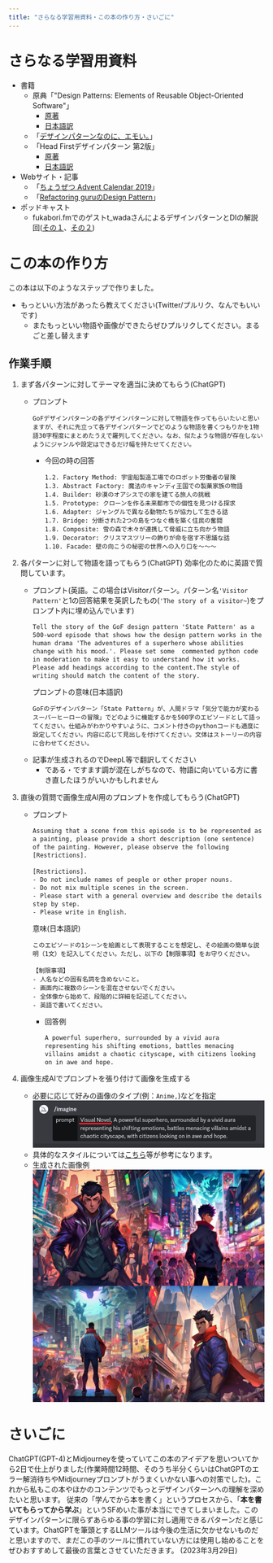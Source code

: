 ```yaml
---
title: "さらなる学習用資料・この本の作り方・さいごに"
---
```


# さらなる学習用資料
- 書籍
  - 原典「"Design Patterns: Elements of Reusable Object-Oriented Software"」
    - [原著](https://learning.oreilly.com/library/view/design-patterns-elements/0201633612/) 
    - [日本語訳](https://www.amazon.co.jp/%E3%82%AA%E3%83%96%E3%82%B8%E3%82%A7%E3%82%AF%E3%83%88%E6%8C%87%E5%90%91%E3%81%AB%E3%81%8A%E3%81%91%E3%82%8B%E5%86%8D%E5%88%A9%E7%94%A8%E3%81%AE%E3%81%9F%E3%82%81%E3%81%AE%E3%83%87%E3%82%B6%E3%82%A4%E3%83%B3%E3%83%91%E3%82%BF%E3%83%BC%E3%83%B3-%E3%82%A8%E3%83%AA%E3%83%83%E3%82%AF-%E3%82%AC%E3%83%B3%E3%83%9E/dp/4797311126)
  - 「[デザインパターンなのに、エモい。](https://booth.pm/ja/items/1044161)」
  - 「Head Firstデザインパターン 第2版」
    - [原著](https://learning.oreilly.com/library/view/head-first-design/9781492077992/)
    - [日本語訳](https://www.oreilly.co.jp/books/9784873119762/)
- Webサイト・記事
  - 「[ちょうぜつ Advent Calendar 2019](https://qiita.com/advent-calendar/2019/memory-chan)」
  - 「[Refactoring guruのDesign Pattern](https://refactoring.guru/design-patterns)」
- ポッドキャスト
  - fukabori.fmでのゲストt_wadaさんによるデザインパターンとDIの解説回([その１](https://fukabori.fm/episode/48)、[その２](https://fukabori.fm/episode/49))

# この本の作り方
この本は以下のようなステップで作りました。
- もっといい方法があったら教えてください(Twitter/プルリク、なんでもいいです)
  - またもっといい物語や画像ができたらぜひプルリクしてください。まるごと差し替えます
## 作業手順
1. まず各パターンに対してテーマを適当に決めてもらう(ChatGPT)
      - プロンプト
        ```
        GoFデザインパターンの各デザインパターンに対して物語を作ってもらいたいと思いますが、それに先立って各デザインパターンでどのような物語を書くつもりかを1物語30字程度にまとめたうえで羅列してください。なお、似たような物語が存在しないようにジャンルや設定はできるだけ幅を持たせてください。
        ```
        - 今回の時の回答
          ```
          1.2. Factory Method: 宇宙船製造工場でのロボット労働者の冒険
          1.3. Abstract Factory: 魔法のキャンディ王国での製菓家族の物語
          1.4. Builder: 砂漠のオアシスでの家を建てる旅人の挑戦
          1.5. Prototype: クローンを作る未来都市での個性を見つける探求
          1.6. Adapter: ジャングルで異なる動物たちが協力して生きる話
          1.7. Bridge: 分断された2つの島をつなぐ橋を築く住民の奮闘
          1.8. Composite: 雪の森で木々が連携して脅威に立ち向かう物語
          1.9. Decorator: クリスマスツリーの飾りが命を宿す不思議な話
          1.10. Facade: 壁の向こうの秘密の世界への入り口を～～～
          ```

2. 各パターンに対して物語を語ってもらう(ChatGPT)
    効率化のために英語で質問しています。

    - プロンプト(英語。この場合はVisitorパターン。パターン名`'Visitor Pattern'`と1の回答結果を英訳したもの(`'The story of a visitor~`)をプロンプト内に埋め込んでいます)
      ```
      Tell the story of the GoF design pattern 'State Pattern' as a 500-word episode that shows how the design pattern works in the human drama 'The adventures of a superhero whose abilities change with his mood.'. Please set some  commented python code in moderation to make it easy to understand how it works. Please add headings according to the content.The style of writing should match the content of the story.
      ```
      プロンプトの意味(日本語訳)
      ```
      GoFのデザインパターン「State Pattern」が、人間ドラマ「気分で能力が変わるスーパーヒーローの冒険」でどのように機能するかを500字のエピソードとして語ってください。仕組みがわかりやすいように、コメント付きのpythonコードも適度に設定してください。内容に応じて見出しを付けてください。文体はストーリーの内容に合わせてください。
      ```
    - 記事が生成されるのでDeepL等で翻訳してください
      - である・ですます調が混在しがちなので、物語に向いている方に書き直したほうがいいかもしれません

3. 直後の質問で画像生成AI用のプロンプトを作成してもらう(ChatGPT)
      - プロンプト
        ```
        Assuming that a scene from this episode is to be represented as a painting, please provide a short description (one sentence) of the painting. However, please observe the following [Restrictions].

        [Restrictions].
        - Do not include names of people or other proper nouns.
        - Do not mix multiple scenes in the screen.
        - Please start with a general overview and describe the details step by step.
        - Please write in English.
        ```
        意味(日本語訳)
        ```
        このエピソードの1シーンを絵画として表現することを想定し、その絵画の簡単な説明（1文）を記入してください。ただし、以下の【制限事項】をお守りください。

        【制限事項】
        - 人名などの固有名詞を含めないこと。
        - 画面内に複数のシーンを混在させないでください。
        - 全体像から始めて、段階的に詳細を記述してください。
        - 英語で書いてください。
        ```

        - 回答例
          ```
          A powerful superhero, surrounded by a vivid aura representing his shifting emotions, battles menacing villains amidst a chaotic cityscape, with citizens looking on in awe and hope.
          ```

4. 画像生成AIでプロンプトを張り付けて画像を生成する
    - 必要に応じて好みの画像のタイプ(例：`Anime,`)などを指定
    ![](/images/20230327_gof/2023-03-29-15-13-54.png)
    - 具体的なスタイルについては[こちら](https://github.com/willwulfken/MidJourney-Styles-and-Keywords-Reference)等が参考になります。
    - 生成された画像例
      ![](/images/20230327_gof/howto_image_result.jpg)

# さいごに
ChatGPT(GPT-4)とMidjourneyを使っていてこの本のアイデアを思いついてから2日で仕上がりました(作業時間12時間、そのうち半分くらいはChatGPTのエラー解消待ちやMidjourneyプロンプトがうまくいかない事への対策でした)。これから私もこの本やほかのコンテンツでもっとデザインパターンへの理解を深めたいと思います。
従来の「学んでから本を書く」というプロセスから、「**本を書いてもらってから学ぶ**」というSFめいた事が本当にできてしまいました。このデザインパターンに限らずあらゆる事の学習に対し適用できるパターンだと感じています。ChatGPTを筆頭とするLLMツールは今後の生活に欠かせないものだと思いますので、まだこの手のツールに慣れていない方には使用し始めることをぜひおすすめして最後の言葉とさせていただきます。
(2023年3月29日)